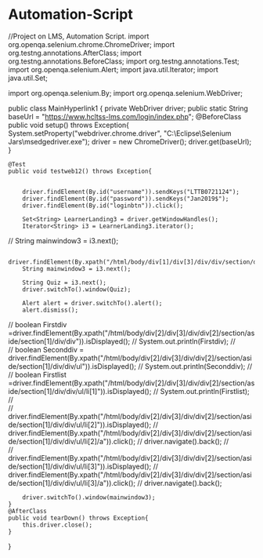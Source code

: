 # Automation-Script
//Project on LMS, Automation Script.
import org.openqa.selenium.chrome.ChromeDriver;
import org.testng.annotations.AfterClass;
import org.testng.annotations.BeforeClass;
import org.testng.annotations.Test;
import org.openqa.selenium.Alert;
import java.util.Iterator;
import java.util.Set;

import org.openqa.selenium.By;
import org.openqa.selenium.WebDriver;

public class MainHyperlink1 {
	private WebDriver driver;
	public static String baseUrl = "https://www.hcltss-lms.com/login/index.php";
	@BeforeClass
	public void setup() throws Exception{
		System.setProperty("webdriver.chrome.driver", "C:\\Eclipse\\Selenium Jars\\msedgedriver.exe");
		driver = new ChromeDriver();
	    driver.get(baseUrl);
	}
	
	@Test
	public void testweb12() throws Exception{
		
		
		driver.findElement(By.id("username")).sendKeys("LTTB0721124");
		driver.findElement(By.id("password")).sendKeys("Jan2019$");
		driver.findElement(By.id("loginbtn")).click();
		
		Set<String> LearnerLanding3 = driver.getWindowHandles();
		Iterator<String> i3 = LearnerLanding3.iterator();
//        String mainwindow3 = i3.next();

		driver.findElement(By.xpath("/html/body/div[1]/div[3]/div/div/section/div/div/div/div[3]/div/div[2]/div/div[1]/div[2]/a")).click();
		String mainwindow3 = i3.next();

		String Quiz = i3.next();
		driver.switchTo().window(Quiz);
		
		Alert alert = driver.switchTo().alert();
		alert.dismiss();
		
		
//		boolean Firstdiv =driver.findElement(By.xpath("/html/body/div[2]/div[3]/div/div[2]/section/aside/section[1]/div/div")).isDisplayed();
//		System.out.println(Firstdiv);
//		
//		boolean Seconddiv = driver.findElement(By.xpath("/html/body/div[2]/div[3]/div/div[2]/section/aside/section[1]/div/div/ul")).isDisplayed();
//		System.out.println(Seconddiv);
//		
//		boolean Firstlist =driver.findElement(By.xpath("/html/body/div[2]/div[3]/div/div[2]/section/aside/section[1]/div/div/ul/li[1]")).isDisplayed();
//		System.out.println(Firstlist);
//		
//		driver.findElement(By.xpath("/html/body/div[2]/div[3]/div/div[2]/section/aside/section[1]/div/div/ul/li[2]")).isDisplayed();
//		driver.findElement(By.xpath("/html/body/div[2]/div[3]/div/div[2]/section/aside/section[1]/div/div/ul/li[2]/a")).click();
//		driver.navigate().back();
//		
//        driver.findElement(By.xpath("/html/body/div[2]/div[3]/div/div[2]/section/aside/section[1]/div/div/ul/li[3]")).isDisplayed();
//		driver.findElement(By.xpath("/html/body/div[2]/div[3]/div/div[2]/section/aside/section[1]/div/div/ul/li[3]/a")).click();
//		driver.navigate().back();
		
		
		driver.switchTo().window(mainwindow3);
	}
	@AfterClass
	public void tearDown() throws Exception{
		this.driver.close();
	}

}
